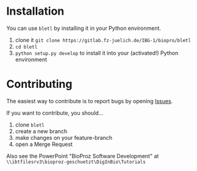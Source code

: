 # Installation
You can use `bletl` by installing it in your Python environment.
1. clone it `git clone https://gitlab.fz-juelich.de/IBG-1/biopro/bletl`
2. `cd bletl`
3. `python setup.py develop` to install it into your (activated!) Python environment

# Contributing
The easiest way to contribute is to report bugs by opening [Issues](https://gitlab.fz-juelich.de/IBG-1/biopro/bletl/issues).

If you want to contribute, you should...
1. clone `bletl`
2. create a new branch
3. make changes on your feature-branch
4. open a Merge Request

Also see the PowerPoint "BioProz Software Development" at `\\ibtfilesrv3\bioproz-geschuetzt\DigInBio\Tutorials`